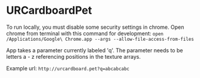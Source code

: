 # URCardboardPet

To run locally, you must disable some security settings in chrome. Open chrome from terminal with this command for development: 
```open /Applications/Google\ Chrome.app --args --allow-file-access-from-files```

App takes a parameter currently labeled 'q'. The parameter needs to be letters a - z referencing positions in the texture arrays.

Example url:
```http://urcardboard.pet?q=abcabcabc```